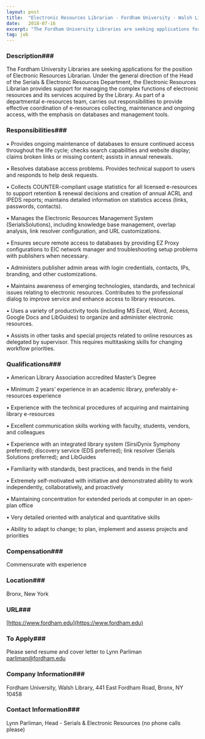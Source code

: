 ```yaml
---
layout: post
title:  "Electronic Resources Librarian - Fordham University - Walsh Library - Fordham University (Rose Hill Campus)"
date:   2018-07-16
excerpt: "The Fordham University Libraries are seeking applications for the position of Electronic Resources Librarian. Under the general direction of the Head of the Serials & Electronic Resources Department, the Electronic Resources Librarian provides support for managing the complex functions of electronic resources and its services acquired by the Library. As..."
tag: job
---
```


### Description###

The Fordham University Libraries are seeking applications for the position of Electronic Resources Librarian. Under the general direction of the Head of the Serials & Electronic Resources Department, the Electronic Resources Librarian provides support for managing the complex functions of electronic resources and its services acquired by the Library. As part of a departmental e-resources team, carries out responsibilities to provide effective coordination of e-resources collecting, maintenance and ongoing access, with the emphasis on databases and management tools. 


### Responsibilities###


• 	Provides ongoing maintenance of databases to ensure continued access throughout the life cycle; checks search capabilities and website display; claims broken links or missing content; assists in annual renewals.

• 	Resolves database access problems. Provides technical support to users and responds to help desk requests.

• 	Collects COUNTER-compliant usage statistics for all licensed e-resources to support retention & renewal decisions and creation of annual ACRL and IPEDS reports; maintains detailed information on statistics access (links, passwords, contacts).

• 	Manages the Electronic Resources Management System (SerialsSolutions), including knowledge base management, overlap analysis, link resolver configuration, and URL customizations. 

• 	Ensures secure remote access to databases by providing EZ Proxy configurations to EIC network manager and troubleshooting setup problems with publishers when necessary.

• 	Administers publisher admin areas with login credentials, contacts, IPs, branding, and other customizations.

• 	Maintains awareness of emerging technologies, standards, and technical issues relating to electronic resources. Contributes to the professional dialog to improve service and enhance access to library resources. 

• 	Uses a variety of productivity tools (including MS Excel, Word, Access, Google Docs and LibGuides) to organize and administer electronic resources.

• 	Assists in other tasks and special projects related to online resources as delegated by supervisor. This requires multitasking skills for changing workflow priorities.



### Qualifications###


• 	American Library Association accredited Master’s Degree

• 	Minimum 2 years’ experience in an academic library, preferably e-resources experience

• 	Experience with the technical procedures of acquiring and maintaining library e-resources

• 	Excellent communication skills working with faculty, students, vendors, and colleagues

• 	Experience with an integrated library system (SirsiDynix Symphony preferred); discovery service (EDS   preferred); link resolver (Serials Solutions preferred); and LibGuides

• 	Familiarity with standards, best practices, and trends in the field

• 	Extremely self-motivated with initiative and demonstrated ability to work independently, collaboratively, and proactively

• 	Maintaining concentration for extended periods at computer in an open-plan office

• 	Very detailed oriented with analytical and quantitative skills

• 	Ability to adapt to change; to plan, implement and assess projects and priorities



### Compensation###

Commensurate with experience


### Location###

Bronx, New York


### URL###

[https://www.fordham.edu](https://www.fordham.edu)

### To Apply###

Please send resume and cover letter to Lynn Parliman  parliman@fordham.edu


### Company Information###

Fordham University, Walsh Library, 441 East Fordham Road, Bronx, NY 10458


### Contact Information###

Lynn Parliman, Head - Serials & Electronic Resources (no phone calls please)

